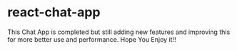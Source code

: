 # react-chat-app
This Chat App is completed but still adding new features and improving this for more better use and performance. Hope You Enjoy it!!
